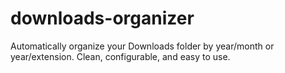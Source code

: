 # downloads-organizer
Automatically organize your Downloads folder by year/month or year/extension. Clean, configurable, and easy to use.
